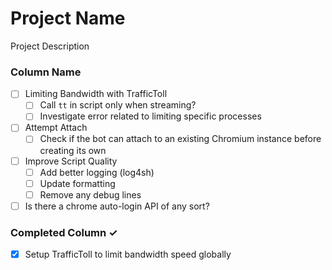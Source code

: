 # Project Name
Project Description

### Column Name
- [ ] Limiting Bandwidth with TrafficToll
  - [ ] Call `tt` in script only when streaming?
  - [ ] Investigate error related to limiting specific processes
- [ ] Attempt Attach
  - [ ] Check if the bot can attach to an existing Chromium instance before creating its own
- [ ] Improve Script Quality
  - [ ] Add better logging (log4sh)
  - [ ] Update formatting
  - [ ] Remove any debug lines
- [ ] Is there a chrome auto-login API of any sort? 

### Completed Column ✓
- [X] Setup TrafficToll to limit bandwidth speed globally
